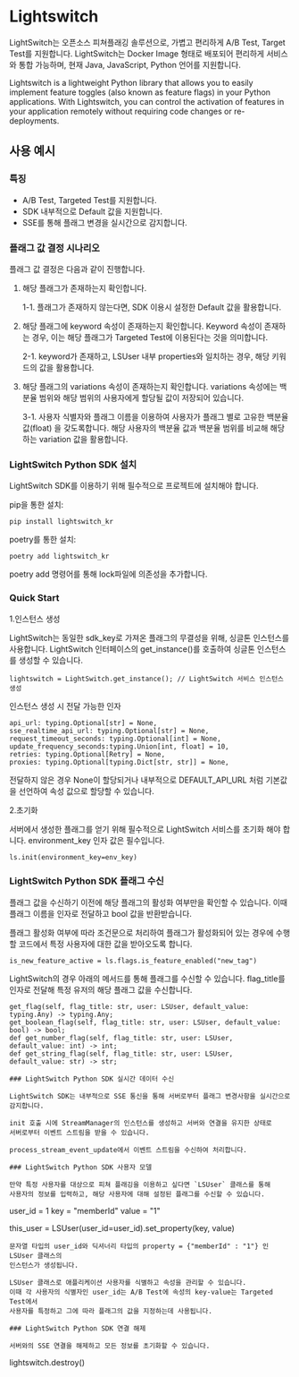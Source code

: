 # **Lightswitch**

LightSwitch는 오픈소스 피쳐플래깅 솔루션으로, 가볍고 편리하게 A/B Test, Target Test를 
지원합니다. LightSwitch는 Docker Image 형태로 배포되어 편리하게 서비스와 통합 가능하며, 
현재 Java, JavaScript, Python 언어를 지원합니다.

Lightswitch is a lightweight Python library that allows you to easily implement 
feature toggles (also known as feature flags) in your Python applications. 
With Lightswitch, you can control the activation of features in your application 
remotely without requiring code changes or re-deployments.

## 사용 예시

### 특징

- A/B Test, Targeted Test를 지원합니다.
- SDK 내부적으로 Default 값을 지원합니다.
- SSE를 통해 플래그 변경을 실시간으로 감지합니다.

### 플래그 값 결정 시나리오

플래그 값 결정은 다음과 같이 진행합니다.

1. 해당 플래그가 존재하는지 확인합니다.

   1-1. 플래그가 존재하지 않는다면, SDK 이용시 설정한 Default 값을 활용합니다.

2. 해당 플래그에 keyword 속성이 존재하는지 확인합니다. Keyword 속성이 존재하는 경우,
이는 해당 플래그가 Targeted Test에 이용된다는 것을 의미합니다.

   2-1. keyword가 존재하고, LSUser 내부 properties와 일치하는 경우, 
   해당 키워드의 값을 활용합니다.

3. 해당 플래그의 variations 속성이 존재하는지 확인합니다.
variations 속성에는 백분율 범위와 해당 범위의 사용자에게 할당될 값이 저장되어 있습니다.

   3-1. 사용자 식별자와 플래그 이름을 이용하여 사용자가 플래그 별로 고유한 백분율 값(float)
   을 갖도록합니다. 해당 사용자의 백분율 값과 백분율 범위를 비교해 해당하는 variation 값을 
   활용합니다.

### LightSwitch Python SDK 설치

LightSwitch SDK를 이용하기 위해 필수적으로 프로젝트에 설치해야 합니다.

pip을 통한 설치:
```
pip install lightswitch_kr
```

poetry를 통한 설치:
```
poetry add lightswitch_kr
```
poetry add 명령어를 통해 lock파일에 의존성을 추가합니다.

### Quick Start

1.인스턴스 생성

LightSwitch는 동일한 sdk_key로 가져온 플래그의 무결성을 위해, 싱글톤 인스턴스를 사용합니다.
LightSwitch 인터페이스의 get_instance()를 호출하여 싱글톤 인스턴스를 생성할 수 있습니다.

```
lightswitch = LightSwitch.get_instance(); // LightSwitch 서비스 인스턴스 생성
```

인스턴스 생성 시 전달 가능한 인자
```
api_url: typing.Optional[str] = None, 
sse_realtime_api_url: typing.Optional[str] = None,
request_timeout_seconds: typing.Optional[int] = None,
update_frequency_seconds:typing.Union[int, float] = 10,
retries: typing.Optional[Retry] = None,
proxies: typing.Optional[typing.Dict[str, str]] = None,
```

전달하지 않은 경우 None이 할당되거나 내부적으로 DEFAULT_API_URL 처럼 기본값을 선언하여
속성 값으로 할당할 수 있습니다. 

2.초기화

서버에서 생성한 플래그를 얻기 위해 필수적으로 LightSwitch 서비스를 초기화 해야 합니다.
environment_key 인자 값은 필수입니다.

```
ls.init(environment_key=env_key)
```

### LightSwitch Python SDK 플래그 수신

플래그 값을 수신하기 이전에 해당 플래그의 활성화 여부만을 확인할 수 있습니다.
이때 플래그 이름을 인자로 전달하고 bool 값을 반환받습니다. 

플래그 활성화 여부에 따라 조건문으로 처리하여 
플래그가 활성화되어 있는 경우에 수행할 코드에서 특정 사용자에 대한 값을 받아오도록 합니다.  

```
is_new_feature_active = ls.flags.is_feature_enabled("new_tag")
```

LightSwitch의 경우 아래의 메서드를 통해 플래그를 수신할 수 있습니다.
flag_title를 인자로 전달해 특정 유저의 해당 플래그 값을 수신합니다.

```
get_flag(self, flag_title: str, user: LSUser, default_value: typing.Any) -> typing.Any;
get_boolean_flag(self, flag_title: str, user: LSUser, default_value: bool) -> bool;
def get_number_flag(self, flag_title: str, user: LSUser, default_value: int) -> int;
def get_string_flag(self, flag_title: str, user: LSUser, default_value: str) -> str;

### LightSwitch Python SDK 실시간 데이터 수신

LightSwitch SDK는 내부적으로 SSE 통신을 통해 서버로부터 플래그 변경사항을 실시간으로 
감지합니다.

init 호출 시에 StreamManager의 인스턴스를 생성하고 서버와 연결을 유지한 상태로 
서버로부터 이벤트 스트림을 받을 수 있습니다. 

process_stream_event_update에서 이벤트 스트림을 수신하여 처리합니다. 

### LightSwitch Python SDK 사용자 모델

만약 특정 사용자를 대상으로 피쳐 플래깅을 이용하고 싶다면 `LSUser` 클래스를 통해 
사용자의 정보를 입력하고, 해당 사용자에 대해 설정된 플래그를 수신할 수 있습니다.

```
user_id = 1
key = "memberId"
value = "1"

this_user = LSUser(user_id=user_id).set_property(key, value)
```
문자열 타입의 user_id와 딕셔너리 타입의 property = {"memberId" : "1"} 인 LSUser 클래스의
인스턴스가 생성됩니다.

LSUser 클래스로 애플리케이션 사용자를 식별하고 속성을 관리할 수 있습니다.
이때 각 사용자의 식별자인 user_id는 A/B Test에 속성의 key-value는 Targeted Test에서
사용자를 특정하고 그에 따라 플래그의 값을 지정하는데 사용됩니다. 

### LightSwitch Python SDK 연결 해제

서버와의 SSE 연결을 해제하고 모든 정보를 초기화할 수 있습니다.

```
lightswitch.destroy()
```
